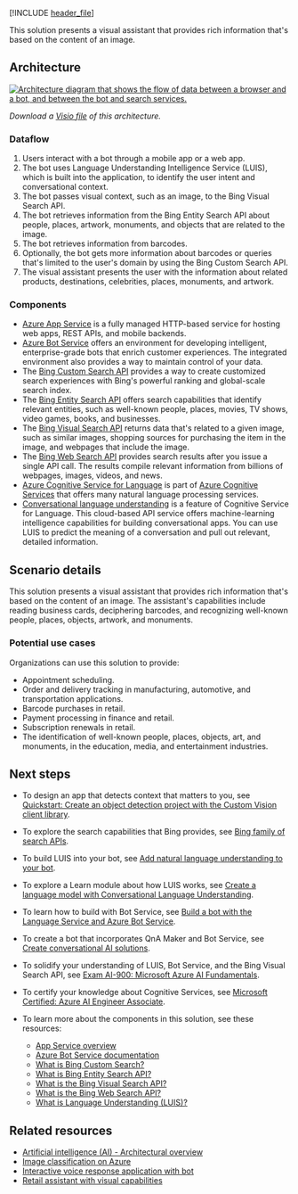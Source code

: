 [!INCLUDE [header_file](../../../includes/sol-idea-header.md)]

This solution presents a visual assistant that provides rich information that's based on the content of an image.

## Architecture

[ ![Architecture diagram that shows the flow of data between a browser and a bot, and between the bot and search services.](../media/visual-assistant.svg)](../media/visual-assistant.svg#lightbox)

*Download a [Visio file](https://arch-center.azureedge.net/../media/visual-assistant.vsdx) of this architecture.*

### Dataflow

1. Users interact with a bot through a mobile app or a web app.
1. The bot uses Language Understanding Intelligence Service (LUIS), which is built into the application, to identify the user intent and conversational context.
1. The bot passes visual context, such as an image, to the Bing Visual Search API.
1. The bot retrieves information from the Bing Entity Search API about people, places, artwork, monuments, and objects that are related to the image.
1. The bot retrieves information from barcodes.
1. Optionally, the bot gets more information about barcodes or queries that's limited to the user's domain by using the Bing Custom Search API.
1. The visual assistant presents the user with the information about related products, destinations, celebrities, places, monuments, and artwork.

### Components

- [Azure App Service](https://azure.microsoft.com/services/app-service) is a fully managed HTTP-based service for hosting web apps, REST APIs, and mobile backends.
- [Azure Bot Service](https://azure.microsoft.com/services/bot-services) offers an environment for developing intelligent, enterprise-grade bots that enrich customer experiences. The integrated environment also provides a way to maintain control of your data.
- The [Bing Custom Search API](https://www.microsoft.com/bing/apis/bing-custom-search-api) provides a way to create customized search experiences with Bing's powerful ranking and global-scale search index.
- The [Bing Entity Search API](https://www.microsoft.com/bing/apis/bing-entity-search-api) offers search capabilities that identify relevant entities, such as well-known people, places, movies, TV shows, video games, books, and businesses.
- The [Bing Visual Search API](https://www.microsoft.com/bing/apis/bing-visual-search-api) returns data that's related to a given image, such as similar images, shopping sources for purchasing the item in the image, and webpages that include the image.
- The [Bing Web Search API](https://www.microsoft.com/bing/apis/bing-web-search-api) provides search results after you issue a single API call. The results compile relevant information from billions of webpages, images, videos, and news.
- [Azure Cognitive Service for Language](https://azure.microsoft.com/services/cognitive-services/language-service) is part of [Azure Cognitive Services](https://azure.microsoft.com/services/cognitive-services) that offers many natural language processing services.
- [Conversational language understanding](https://azure.microsoft.com/services/cognitive-services/language-understanding-intelligent-service) is a feature of Cognitive Service for Language. This cloud-based API service offers machine-learning intelligence capabilities for building conversational apps. You can use LUIS to predict the meaning of a conversation and pull out relevant, detailed information.

## Scenario details

This solution presents a visual assistant that provides rich information that's based on the content of an image. The assistant's capabilities include reading business cards, deciphering barcodes, and recognizing well-known people, places, objects, artwork, and monuments.

### Potential use cases

Organizations can use this solution to provide:

- Appointment scheduling.
- Order and delivery tracking in manufacturing, automotive, and transportation applications.
- Barcode purchases in retail.
- Payment processing in finance and retail.
- Subscription renewals in retail.
- The identification of well-known people, places, objects, art, and monuments, in the education, media, and entertainment industries.

## Next steps

- To design an app that detects context that matters to you, see [Quickstart: Create an object detection project with the Custom Vision client library](/azure/cognitive-services/custom-vision-service/quickstarts/object-detection).
- To explore the search capabilities that Bing provides, see [Bing family of search APIs](/bing/search-apis/bing-web-search/bing-api-comparison).
- To build LUIS into your bot, see [Add natural language understanding to your bot](/azure/bot-service/bot-builder-howto-v4-luis).
- To explore a Learn module about how LUIS works, see [Create a language model with Conversational Language Understanding](/training/modules/create-language-model-with-language-understanding).
- To learn how to build with Bot Service, see [Build a bot with the Language Service and Azure Bot Service](/training/modules/build-faq-chatbot-qna-maker-azure-bot-service).
- To create a bot that incorporates QnA Maker and Bot Service, see [Create conversational AI solutions](/training/paths/create-bots-with-the-azure-bot-service).
- To solidify your understanding of LUIS, Bot Service, and the Bing Visual Search API, see [Exam AI-900: Microsoft Azure AI Fundamentals](/certifications/exams/ai-900).
- To certify your knowledge about Cognitive Services, see [Microsoft Certified: Azure AI Engineer Associate](/certifications/azure-ai-engineer).
- To learn more about the components in this solution, see these resources:

  - [App Service overview](/azure/app-service/overview)
  - [Azure Bot Service documentation](/azure/bot-service)
  - [What is Bing Custom Search?](/bing/search-apis/bing-custom-search/overview)
  - [What is Bing Entity Search API?](/bing/search-apis/bing-entity-search/overview)
  - [What is the Bing Visual Search API?](/bing/search-apis/bing-visual-search/overview)
  - [What is the Bing Web Search API?](/bing/search-apis/bing-web-search/overview)
  - [What is Language Understanding (LUIS)?](/azure/cognitive-services/luis/what-is-luis)

## Related resources

- [Artificial intelligence (AI) - Architectural overview](../../data-guide/big-data/ai-overview.md)
- [Image classification on Azure](../../example-scenario/ai/intelligent-apps-image-processing.yml)
- [Interactive voice response application with bot](./interactive-voice-response-bot.yml)
- [Retail assistant with visual capabilities](./retail-assistant-or-vacation-planner-with-visual-capabilities.yml)
